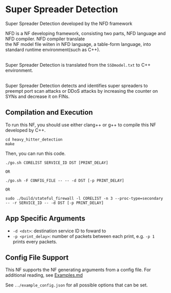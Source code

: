 Super Spreader Detection
==
Super Spreader Detection developed by the NFD framework


NFD is a NF developing framework, consisting two parts, NFD language and NFD compiler. NFD compiler translate <br>
the NF model file wiiten in NFD language, a table-form language, into standard runtime environment(such as C++).<br><br>


Super Spreader Detection is translated from the `SSDmodel.txt` to C++ environment. <br>
  
 <br>
 Super Spreader Detection detects and identifies super spreaders to preempt port scan attacks or DDoS attacks by increasing the counter on SYNs and decrease it on FINs.
 <br>
 



Compilation and Execution
--

To run this NF, you should use either clang++ or g++ to compile this NF developed by C++.

```
cd heavy_hitter_detection
make

```

Then, you can run this code.

```
./go.sh CORELIST SERVICE_ID DST [PRINT_DELAY]

OR

./go.sh -F CONFIG_FILE -- -- -d DST [-p PRINT_DELAY]

OR

sudo ./build/stateful_firewall -l CORELIST -n 3 --proc-type=secondary -- -r SERVICE_ID -- -d DST [-p PRINT_DELAY]
```

App Specific Arguments
--
  - `-d <dst>`: destination service ID to foward to
  - `-p <print_delay>`: number of packets between each print, e.g. `-p 1` prints every packets.

Config File Support
--
This NF supports the NF generating arguments from a config file. For additional reading, see [Examples.md](../../docs/Examples.md)

See `../example_config.json` for all possible options that can be set.
